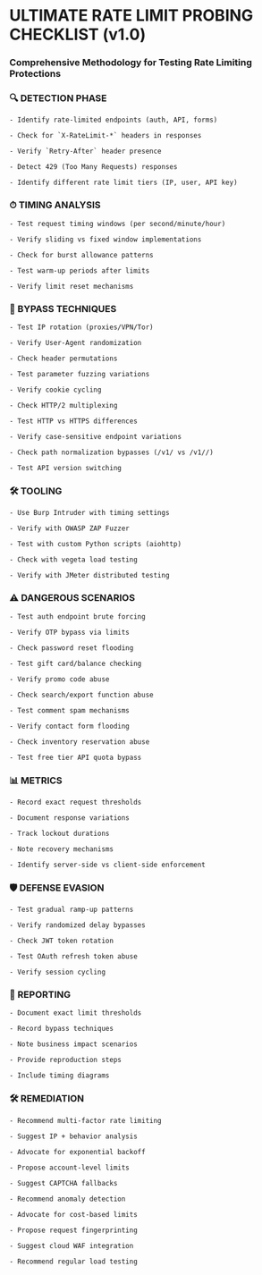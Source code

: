 # ULTIMATE RATE LIMIT PROBING CHECKLIST (v1.0)

### Comprehensive Methodology for Testing Rate Limiting Protections

### 🔍 DETECTION PHASE

    - Identify rate-limited endpoints (auth, API, forms)

    - Check for `X-RateLimit-*` headers in responses

    - Verify `Retry-After` header presence

    - Detect 429 (Too Many Requests) responses

    - Identify different rate limit tiers (IP, user, API key)

### ⏱ TIMING ANALYSIS

    - Test request timing windows (per second/minute/hour)

    - Verify sliding vs fixed window implementations

    - Check for burst allowance patterns

    - Test warm-up periods after limits

    - Verify limit reset mechanisms

### 🧩 BYPASS TECHNIQUES

    - Test IP rotation (proxies/VPN/Tor)

    - Verify User-Agent randomization

    - Check header permutations

    - Test parameter fuzzing variations

    - Verify cookie cycling

    - Check HTTP/2 multiplexing

    - Test HTTP vs HTTPS differences

    - Verify case-sensitive endpoint variations

    - Check path normalization bypasses (/v1/ vs /v1//)

    - Test API version switching

### 🛠 TOOLING

    - Use Burp Intruder with timing settings

    - Verify with OWASP ZAP Fuzzer

    - Test with custom Python scripts (aiohttp)

    - Check with vegeta load testing

    - Verify with JMeter distributed testing

### ⚠️ DANGEROUS SCENARIOS

    - Test auth endpoint brute forcing

    - Verify OTP bypass via limits

    - Check password reset flooding

    - Test gift card/balance checking

    - Verify promo code abuse

    - Check search/export function abuse

    - Test comment spam mechanisms

    - Verify contact form flooding

    - Check inventory reservation abuse

    - Test free tier API quota bypass

### 📊 METRICS

    - Record exact request thresholds

    - Document response variations

    - Track lockout durations

    - Note recovery mechanisms

    - Identify server-side vs client-side enforcement

### 🛡 DEFENSE EVASION

    - Test gradual ramp-up patterns

    - Verify randomized delay bypasses

    - Check JWT token rotation

    - Test OAuth refresh token abuse

    - Verify session cycling

### 📝 REPORTING

    - Document exact limit thresholds

    - Record bypass techniques

    - Note business impact scenarios

    - Provide reproduction steps

    - Include timing diagrams

### 🛠 REMEDIATION

    - Recommend multi-factor rate limiting

    - Suggest IP + behavior analysis

    - Advocate for exponential backoff

    - Propose account-level limits

    - Suggest CAPTCHA fallbacks

    - Recommend anomaly detection

    - Advocate for cost-based limits

    - Propose request fingerprinting

    - Suggest cloud WAF integration

    - Recommend regular load testing
